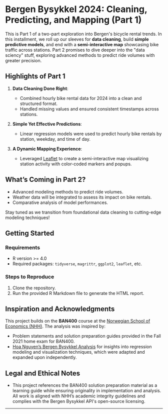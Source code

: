 # Bergen Bysykkel 2024: Cleaning, Predicting, and Mapping (Part 1)

This is Part 1 of a two-part exploration into Bergen's bicycle rental trends. In this installment, we roll up our sleeves for **data cleaning**, build **simple predictive models**, and end with a **semi-interactive map** showcasing bike traffic across stations. Part 2 promises to dive deeper into the "data sciency" stuff, exploring advanced methods to predict ride volumes with greater precision.



## Highlights of Part 1

1. **Data Cleaning Done Right**:
   - Combined hourly bike rental data for 2024 into a clean and structured format.
   - Handled missing values and ensured consistent timestamps across stations.

2. **Simple Yet Effective Predictions**:
   - Linear regression models were used to predict hourly bike rentals by station, weekday, and time of day.

3. **A Dynamic Mapping Experience**:
   - Leveraged [Leaflet](https://leafletjs.com/) to create a semi-interactive map visualizing station activity with color-coded markers and popups.

## What’s Coming in Part 2?

- Advanced modeling methods to predict ride volumes.
- Weather data will be integrated to assess its impact on bike rentals.
- Comparative analysis of model performances.

Stay tuned as we transition from foundational data cleaning to cutting-edge modeling techniques!

## Getting Started

### Requirements
- R version >= 4.0
- Required packages: `tidyverse`, `magrittr`, `ggplot2`, `leaflet`, etc.

### Steps to Reproduce
1. Clone the repository.
2. Run the provided R Markdown file to generate the HTML report.


## Inspiration and Acknowledgments

This project builds on the **BAN400** course at the [Norwegian School of Economics (NHH)](https://www.nhh.no/en/courses/r-programming-for-data-science/). The analysis was inspired by:
- Problem statements and solution preparation guides provided in the Fall 2021 home exam for BAN400.
- [Hoa Nguyen’s Bergen Bysykkel Analysis](https://github.com/hoanguyen18/Bergen-Bysykkel-) for insights into regression modeling and visualization techniques, which were adapted and expanded upon independently.

## Legal and Ethical Notes

- This project references the BAN400 solution preparation material as a learning guide while ensuring originality in implementation and analysis.
All work is aligned with NHH’s academic integrity guidelines and complies with the Bergen Bysykkel API's open-source licensing.

---
